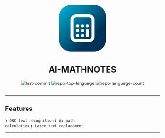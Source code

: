 <div id="top">

<!-- HEADER STYLE: CLASSIC -->
<div align="center">

<img src="/public/icon.svg" width="30%" style="position: relative; top: 0; right: 0;" alt="Project Logo"/>

# AI-MATHNOTES

<em></em>

<!-- BADGES -->
<img src="https://img.shields.io/github/last-commit/SoucaThomas/Ai-MathNotes?style=default&logo=git&logoColor=white&color=0080ff" alt="last-commit">
<img src="https://img.shields.io/github/languages/top/SoucaThomas/Ai-MathNotes?style=default&color=0080ff" alt="repo-top-language">
<img src="https://img.shields.io/github/languages/count/SoucaThomas/Ai-MathNotes?style=default&color=0080ff" alt="repo-language-count">

<!-- default option, no dependency badges. -->

<!-- default option, no dependency badges. -->

</div>
<br>

---

## Features

<code>❯ ORC text recognition</code>
<code>❯ Ai math calculation</code>
<code>❯ Latex text replacement</code>

---
